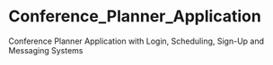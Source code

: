 # Conference_Planner_Application
Conference Planner Application with Login, Scheduling, Sign-Up and Messaging Systems

